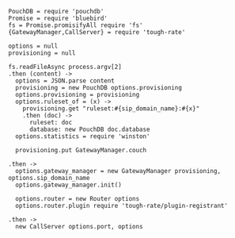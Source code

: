     PouchDB = require 'pouchdb'
    Promise = require 'bluebird'
    fs = Promise.promisifyAll require 'fs'
    {GatewayManager,CallServer} = require 'tough-rate'

    options = null
    provisioning = null

    fs.readFileAsync process.argv[2]
    .then (content) ->
      options = JSON.parse content
      provisioning = new PouchDB options.provisioning
      options.provisioning = provisioning
      options.ruleset_of = (x) ->
        provisioning.get "ruleset:#{sip_domain_name}:#{x}"
        .then (doc) ->
          ruleset: doc
          database: new PouchDB doc.database
      options.statistics = require 'winston'

      provisioning.put GatewayManager.couch

    .then ->
      options.gateway_manager = new GatewayManager provisioning, options.sip_domain_name
      options.gateway_manager.init()

      options.router = new Router options
      options.router.plugin require 'tough-rate/plugin-registrant'

    .then ->
      new CallServer options.port, options
